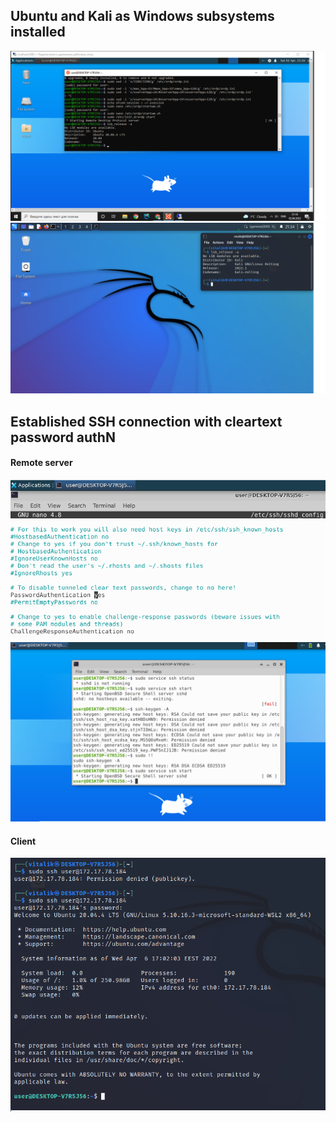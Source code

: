 ## Ubuntu and Kali as Windows subsystems installed
![](screenshoots/Ubuntu.png)
![](screenshoots/Debian.png)
## Established SSH connection with cleartext password authN 
#### Remote server
![](screenshoots/sshd_config.png)
![](screenshoots/ssh-server.png)
#### Client
![](screenshoots/client_access.png)
